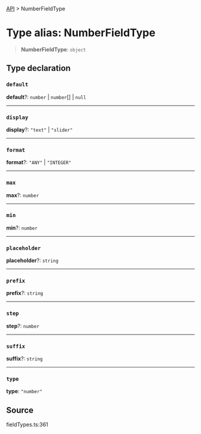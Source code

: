 [API](../index.md) > NumberFieldType

# Type alias: NumberFieldType

> **NumberFieldType**: `object`

## Type declaration

### `default`

**default**?: `number` \| `number`[] \| `null`

***

### `display`

**display**?: `"text"` \| `"slider"`

***

### `format`

**format**?: `"ANY"` \| `"INTEGER"`

***

### `max`

**max**?: `number`

***

### `min`

**min**?: `number`

***

### `placeholder`

**placeholder**?: `string`

***

### `prefix`

**prefix**?: `string`

***

### `step`

**step**?: `number`

***

### `suffix`

**suffix**?: `string`

***

### `type`

**type**: `"number"`

## Source

fieldTypes.ts:361
